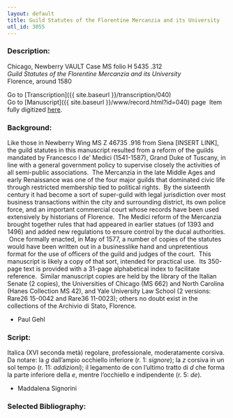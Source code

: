 ```yaml
---
layout: default
title: Guild Statutes of the Florentine Mercanzia and its University
utl_id: 3055
---
```


###  Description:

Chicago, Newberry VAULT Case MS folio H 5435 .312<br>
_Guild Statutes of the Florentine Mercanzia and its University_<br>
Florence, around 1580

Go to [Transcription]({{ site.baseurl }}/transcription/040)<br>
Go to [Manuscript]({{ site.baseurl }}/www/record.html?id=040) page 
Item fully digitized [here](https://collections.newberry.org/asset-management/2KXJ8Z9UGDHR).

###  Background:

Like those in Newberry Wing MS Z 46735 .916 from Siena [INSERT LINK], the guild statutes in this manuscript resulted from a reform of the guilds mandated by Francesco I de’ Medici (1541-1587), Grand Duke of Tuscany, in line with a general government policy to supervise closely the activities of all semi-public associations.  The Mercanzia in the late Middle Ages and early Renaissance was one of the four major guilds that dominated civic life through restricted membership tied to political rights.  By the sixteenth century it had become a sort of super-guild with legal jurisdiction over most business transactions within the city and surrounding district, its own police force, and an important commercial court whose records have been used extensively by historians of Florence.  The Medici reform of the Mercanzia brought together rules that had appeared in earlier statues (of 1393 and 1496) and added new regulations to ensure control by the ducal authorities.  Once formally enacted, in May of 1577, a number of copies of the statutes would have been written out in a businesslike hand and unpretentious format for the use of officers of the guild and judges of the court.  This manuscript is likely a copy of that sort, intended for practical use.  Its 350-page text is provided with a 31-page alphabetical index to facilitate reference.  Similar manuscript copies are held by the library of the Italian Senate (2 copies), the Universities of Chicago (MS 662) and North Carolina (Hanes Collection MS 42), and Yale University Law School (2 versions: Rare26 15-0042 and Rare36 11-0023); others no doubt exist in the collections of the Archivio di Stato, Florence.
-  Paul Gehl

###  Script:

Italica (XVI seconda metà) regolare, professionale, moderatamente corsiva.<br>
Da notare: la _g_ dall’ampio occhiello inferiore (r. 1: _signore_); la _z_ corsiva in un sol tempo (r. 11: _addizioni_); il legamento de con l’ultimo tratto di _d_ che forma la parte inferiore della _e_, mentre l’occhiello e indipendente (r. 5: _de_).<br>
- Maddalena Signorini

###  Selected Bibliography:



